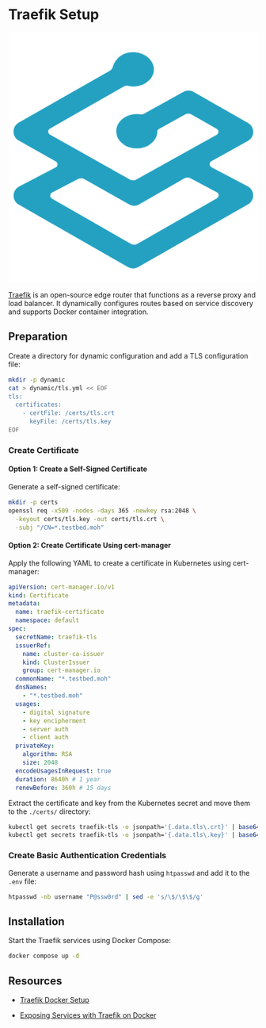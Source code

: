 # Traefik Setup

<div align="center">
  <img src="../../../images/traefik.png" alt="Hashicorp Vault logo" />
</div>

[Traefik](https://traefik.io/) is an open-source edge router that functions as a reverse proxy and load balancer. It dynamically configures routes based on service discovery and supports Docker container integration.

## Preparation

Create a directory for dynamic configuration and add a TLS configuration file:

```bash
mkdir -p dynamic
cat > dynamic/tls.yml << EOF
tls:
  certificates:
    - certFile: /certs/tls.crt
      keyFile: /certs/tls.key
EOF
```

### Create Certificate

#### **Option 1**: Create a Self-Signed Certificate

Generate a self-signed certificate:

```bash
mkdir -p certs
openssl req -x509 -nodes -days 365 -newkey rsa:2048 \
  -keyout certs/tls.key -out certs/tls.crt \
  -subj "/CN=*.testbed.moh"
```

#### **Option 2**: Create Certificate Using cert-manager

Apply the following YAML to create a certificate in Kubernetes using cert-manager:

```yaml
apiVersion: cert-manager.io/v1
kind: Certificate
metadata:
  name: traefik-certificate
  namespace: default
spec:
  secretName: traefik-tls
  issuerRef:
    name: cluster-ca-issuer
    kind: ClusterIssuer
    group: cert-manager.io
  commonName: "*.testbed.moh"
  dnsNames:
    - "*.testbed.moh"
  usages:
    - digital signature
    - key encipherment
    - server auth
    - client auth
  privateKey:
    algorithm: RSA
    size: 2048
  encodeUsagesInRequest: true
  duration: 8640h # 1 year
  renewBefore: 360h # 15 days
```

Extract the certificate and key from the Kubernetes secret and move them to the `./certs/` directory:

```bash
kubectl get secrets traefik-tls -o jsonpath='{.data.tls\.crt}' | base64 -d > tls.crt
kubectl get secrets traefik-tls -o jsonpath='{.data.tls\.key}' | base64 -d > tls.key
```

### Create Basic Authentication Credentials

Generate a username and password hash using `htpasswd` and add it to the `.env` file:

```bash
htpasswd -nb username "P@ssw0rd" | sed -e 's/\$/\$\$/g'
```

## Installation

Start the Traefik services using Docker Compose:

```bash
docker compose up -d
```

## Resources

- [Traefik Docker Setup](https://doc.traefik.io/traefik/setup/docker/)

- [Exposing Services with Traefik on Docker](https://doc.traefik.io/traefik/expose/docker/)
